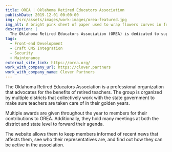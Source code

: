 ```yaml
---
title: OREA | Oklahoma Retired Educators Association
publishDate: 2019-12-01 00:00:00
img: /src/assets/images/work-images/orea-featured.jpg
img_alt: A bright pink sheet of paper used to wrap flowers curves in front of rich blue background
description: |
  The Oklahoma Retired Educators Association (OREA) is dedicated to supporting retired teachers through advocacy, resources, and community engagement. Their mission is to ensure that retired educators receive the recognition and benefits they deserve while staying informed and connected. OREA's website serves as a hub for news, events, and tools to empower members to remain active and involved in shaping the future of education policy.
tags:
  - Front-end Development
  - Craft CMS Integration
  - Security
  - Maintenance
external_site_link: https://orea.org/
work_with_company_url: https://clover.partners
work_with_company_name: Clover Partners
---
```


The Oklahoma Retired Educators Association is a professional organization that advocates for the benefits of retired teachers. The group is organized by multiple districts that collectively work with the state government to make sure teachers are taken care of in their golden years.

Multiple awards are given throughout the year to members for their contributions to OREA. Additionally, they hold many meetings at both the district and state level to forward their agenda.

The website allows them to keep members informed of recent news that affects them, see who their representatives are, and find out how they can be active in the association.
